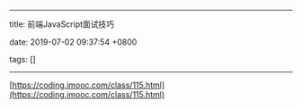 
---

title: 前端JavaScript面试技巧

date: 2019-07-02 09:37:54 +0800

tags: []

---
[https://coding.imooc.com/class/115.html](https://coding.imooc.com/class/115.html)

